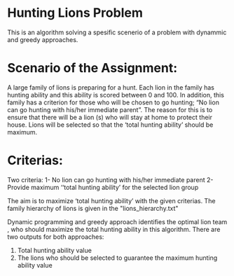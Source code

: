 # Hunting Lions Problem
This is an algorithm solving a spesific scenerio of a problem with dynammic and greedy approaches.
# Scenario of the Assignment:
A large family of lions is preparing for a hunt. Each lion in the family has hunting ability and this 
ability is scored between 0 and 100. In addition, this family has a criterion for those who will be 
chosen to go hunting; “No lion can go hunting with his/her immediate parent”. The reason for this 
is to ensure that there will be a lion (s) who will stay at home to protect their house. Lions will be 
selected so that the ‘total hunting ability’ should be maximum.
# Criterias:
Two criteria: 
1- No lion can go hunting with his/her immediate parent
2- Provide maximum ‘‘total hunting ability’ for the selected lion group

The aim is to maximize ‘total hunting ability’ with the given criterias.
The family hierarchy of lions is given in the "lions_hierarchy.txt"

Dynamic programming and greedy approach  identifies the optimal lion team , who 
should maximize the total hunting ability in this algorithm. There are two outputs for both approaches:
1. Total hunting ability value
2. The lions who should be selected to guarantee the maximum hunting ability value

